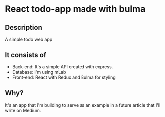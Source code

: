 # React todo-app made with bulma

## Description
A simple todo web app

## It consists of
 - Back-end: It's a simple API created with express.
 - Database: I'm using mLab
 - Front-end: React with Redux and Bulma for styling

## Why?
It's an app that i'm building to serve as an example in a future article that I'll write on Medium.
